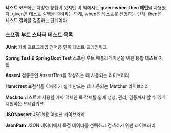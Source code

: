 **테스트 코드**에는 다양한 방법이 있지만 이 책에서는 **given-when-then 패턴**을 사용했다. given은 테스트 실행을 준비하는 단계, when은 테스트를 진행하는 단계, then은 테스트 결과를 검증하는 단계이다. 


### 스프링 부트 스타터 테스트 목록


**JUnit**
자바 프로그래밍 언어용 단위 테스트 프레임워크

**Spring Test & Spring Boot Test**
스프링 부트 애플리케이션을 위한 통합 테스트 지원

**AsserJ**
검증문인 AssertTion을 작성하는 데 사용되는 라이브러리

**Hamcrest**
표현식을 이해하기 쉽게 만드는 데 사용되는 Matcher 라이브러리

**Mockito**
테스트에 사용할 가짜 객체인 목 객체를 쉽게 생성, 관리, 검증까지 할 수 있게 지원하는 프레임워크

**JSONassert**
JSON용 어설션 라이브러리

**JsonPath**
JSON 데이터에서 특정 데이터를 선택하고 검색하기 위한 라이브러리